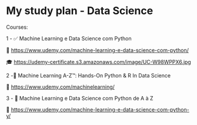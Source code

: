 # My study plan - Data Science

Courses:

1 - :white_check_mark: Machine Learning e Data Science com Python 

:link: https://www.udemy.com/machine-learning-e-data-science-com-python/

:mortar_board: https://udemy-certificate.s3.amazonaws.com/image/UC-W98WPPX6.jpg

2 -:running: Machine Learning A-Z™: Hands-On Python & R In Data Science

:link: https://www.udemy.com/machinelearning/

3 - :dart: Machine Learning e Data Science com Python de A à Z 

:link: https://www.udemy.com/machine-learning-e-data-science-com-python-y/ 
